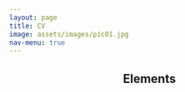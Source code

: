 ```yaml
---
layout: page
title: CV
image: assets/images/pic01.jpg
nav-menu: true
---
```


<!-- Main -->
<div id="main" class="alt">

<!-- One -->
<section id="one">
	<div class="inner">
		<header class="major">
			<h1>Elements</h1>
		</header>

<!-- Content -->
<object data="{{ iph-97.github.io }}/Hirschy_Isabelle_Resume.pdf" width="1000" height="1000" type="application/pdf"></object>
